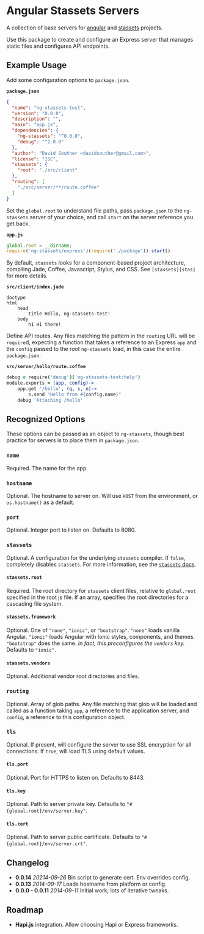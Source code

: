 # Angular Stassets Servers

A collection of base servers for [angular][ng] and [stassets][stas] projects.

Use this package to create and configure an Express server that manages static
files and configures API endpoints.

## Example Usage

Add some configuration options to `package.json`.

**`package.json`**
```json
{
  "name": "ng-stassets-test",
  "version": "0.0.0",
  "description": "",
  "main": "app.js",
  "dependencies": {
    "ng-stassets": "^0.0.0",
    "debug": "^2.0.0"
  },
  "author": "David Souther <davidsouther@gmail.com>",
  "license": "ISC",
  "stassets": {
    "root": "./src/client"
  },
  "routing": [
    "./src/server/**/route.coffee"
  ]
}
```

Set the `global.root` to understand file paths, pass `package.json` to the
`ng-stassets` server of your choice, and call `start` on the server reference
you get back.

**`app.js`**
```javascript
global.root = __dirname;
require('ng-stassets/express')(require('./package')).start()
```

By default, `stassets` looks for a component-based project architecture,
compiling Jade, Coffee, Javascript, Stylus, and CSS. See `[stassets][stas]` for
more details.

**`src/client/index.jade`**
```jade
doctype
html
    head
        title Hello, ng-stassets-test!
    body
        h1 Hi there!
```

Define API routes. Any files matching the pattern in the `routing` URL will be
`require`d, expecting a function that takes a reference to an Express `app` and
the `config` passed to the root `ng-stassets` load, in this case the entire
`package.json`.

**`src/server/hello/route.coffee`**
```coffeescript
debug = require('debug')('ng-stassets-test:help')
module.exports = (app, config)->
    app.get '/hello', (q, s, n)->
        s.send "Hello from #{config.name}"
    debug 'Attaching /hello'
```

## Recognized Options

These options can be passed as an object to `ng-stassets`, though best practice
for servers is to place them in `package.json`.

### `name`

Required. The name for the app.

### `hostname`

Optional. The hostname to server on. Will use `HOST` from the environment, or
`os.hostname()` as a default.

### `port`

Optional. Integer port to listen on. Defaults to 8080.

### `stassets`

Optional. A configuration for the underlying `stassets` compiler. If `false`,
completely disables `stassets`. For more information, see the [`stassets`
docs][stas].

#### `stassets.root`

Required. The root directory for `stassets` client files, relative to
`global.root` specified in the root js file. If an array, specifies the root
directories for a cascading file system.

#### `stassets.framework`

Optional. One of `"none"`, `"ionic"`, or `"bootstrap"`. `"none"` loads vanilla
Angular. `"ionic"` loads Angular with Ionic styles, components, and themes.
`"bootstrap"` does the same. *In fact, this preconfigures the `vendors` key.*
Defaults to `"ionic"`.

#### `stassets.vendors`

Optional. Additional vendor root directories and files.

### `routing`

Optional. Array of glob paths. Any file matching that glob will be loaded and
called as a function taking `app`, a reference to the application server, and
`config`, a reference to this configuration object.

### `tls`

Optional. If present, will configure the server to use SSL encryption for all
connections. If `true`, will load TLS using default values.

#### `tls.port`

Optional. Port for HTTPS to listen on. Defaults to 8443.

#### `tls.key`

Optional. Path to server private key. Defaults to
`"#{global.root}/env/server.key"`.

#### `tls.cert`

Optional. Path to server public certificate. Defaults to
`"#{global.root}/env/server.crt"`.

## Changelog

* **0.0.14** *20214-09-26* Bin script to generate cert. Env overrides config.
* **0.0.13** *2014-09-17* Loads hostname from platform or config.
* **0.0.0 - 0.0.11** *2014-09-11* Initial work; lots of iterative tweaks.

## Roadmap

* **Hapi.js** integration. Allow choosing Hapi or Express frameworks.

[ng]: https://angularjs.org/
[stas]: https://github.com/DavidSouther/stassets
